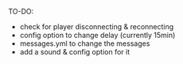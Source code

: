 TO-DO:
- check for player disconnecting & reconnecting
- config option to change delay (currently 15min)
- messages.yml to change the messages
- add a sound & config option for it
